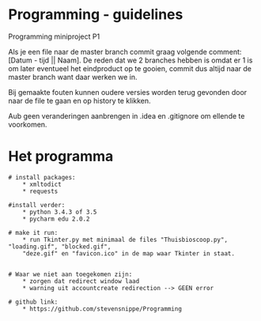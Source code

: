 # Programming - guidelines
Programming miniproject P1 

Als je een file naar de master branch commit graag volgende comment: [Datum - tijd || Naam].
De reden dat we 2 branches hebben is omdat er 1 is om later eventueel het eindproduct op te gooien,
commit dus altijd naar de master branch want daar werken we in.

Bij gemaakte fouten kunnen oudere versies worden terug gevonden door
naar de file te gaan en op history te klikken.

Aub geen veranderingen aanbrengen in .idea en .gitignore om ellende te voorkomen.

# Het programma #
    # install packages:
        * xmltodict
        * requests

    #install verder:
        * python 3.4.3 of 3.5
        * pycharm edu 2.0.2

    # make it run:
        * run Tkinter.py met minimaal de files "Thuisbioscoop.py", "loading.gif", "blocked.gif",
        "deze.gif" en "favicon.ico" in de map waar Tkinter in staat.


    # Waar we niet aan toegekomen zijn:
        * zorgen dat redirect window laad
        * warning uit accountcreate redirection --> GEEN error

    # github link:
        * https://github.com/stevensnippe/Programming
